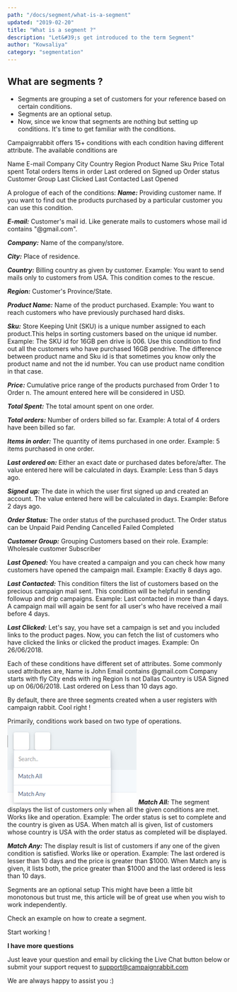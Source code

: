 ```yaml
---
path: "/docs/segment/what-is-a-segment"
updated: "2019-02-20"
title: "What is a segment ?"
description: "Let&#39;s get introduced to the term Segment"
author: "Kowsaliya"
category: "segmentation"
---
```

## What are segments ?
* Segments are grouping a set of customers for your reference based on certain conditions.
* Segments are an optional setup.
* Now, since we know that segments are nothing but setting up conditions. It's time to get familiar with the conditions.

Campaignrabbit offers 15+ conditions with each condition having different attribute.
The available conditions are

Name
E-mail
Company
City
Country
Region
Product Name
Sku
Price
Total spent
Total orders
Items in order
Last ordered on
Signed up
Order status
Customer Group
Last Clicked
Last Contacted
Last Opened

A prologue of each of the conditions:
***Name:***
Providing customer name.
If you want to find out the products purchased by a particular customer you can use this condition.

***E-mail:***
Customer's mail id.
Like generate mails to customers whose mail id contains "@gmail.com".

***Company:***
Name of the company/store.

***City:***
Place of residence.

***Country:***
Billing country as given by customer.
Example:
You want to send mails only to customers from USA. This condition comes to the rescue.

***Region:***
Customer's Province/State.

***Product Name:***
Name of the product purchased.
Example:
You want to reach customers who have previously purchased hard disks.

***Sku:***
Store Keeping Unit (SKU) is a unique number assigned to each product.This helps in sorting customers based on the unique id number.
Example:
The SKU id for 16GB pen drive is 006. Use this condition to find out all the customers who have purchased 16GB pendrive.
The difference between product name and Sku id is that sometimes you know only the product name and not the id number. You can use product name condition in that case.

***Price:***
Cumulative price range of the products purchased from Order 1 to Order n. The amount entered here will be considered in USD.

***Total Spent:***
The total amount spent on one order.

***Total orders:***
Number of orders billed so far.
Example:
A total of 4 orders have been billed so far.

***Items in order:***
The quantity of items purchased in one order.
Example:
5 items purchased in one order.

***Last ordered on:***
Either an exact date or purchased dates before/after.
The value entered here will be calculated in days.
Example: Less than 5 days ago.

***Signed up:***
The date in which the user first signed up and created an account.
The value entered here will be calculated in days.
Example: Before 2 days ago.

***Order Status:***
The order status of the purchased product. The Order status can be
Unpaid
Paid
Pending
Cancelled
Failed
Completed

***Customer Group:***
Grouping Customers based on their role.
Example:
Wholesale customer
Subscriber

***Last Opened:***
You have created a campaign and you can check how many customers have opened the campaign mail.
Example:
Exactly 8 days ago.

***Last Contacted:***
This condition filters the list of customers based on the precious campaign mail sent.
This condition will be helpful in sending followup and drip campaigns.
Example:
Last contacted in more than 4 days.
A campaign mail will again be sent for all user's who have received a mail before 4 days.

***Last Clicked:***
Let's say, you have set a campaign is set and you included links to the product pages.
Now, you can fetch the list of customers who have clicked the links or clicked the product images.
Example:
On 26/06/2018.

Each of these conditions have different set of attributes.
Some commonly used attributes are,
Name is John
Email contains @gmail.com
Company starts with fly
City ends with ing
Region Is not Dallas
Country is USA
Signed up on 06/06/2018.
Last ordered on Less than 10 days ago.

By default, there are three segments created when a user registers with campaign rabbit. Cool right !

Primarily, conditions work based on two type of operations.
![Image](https://raw.githubusercontent.com/campaignrabbit/cr-media/master/images/docs/segmentation/original.png)
***Match All:***
The segment displays the list of customers only when all the given conditions are met.
Works like and operation.
Example:
The order status is set to complete and the country is given as USA. When match all is given, list of customers whose country is USA with the order status as completed will be displayed.

***Match Any:***
The display result is list of customers if any one of the given condition is satisfied.
Works like or operation.
Example:
The last ordered is lesser than 10 days and the price is greater than $1000. When Match any is given, it lists both, the price greater than $1000 and the last ordered is less than 10 days.

Segments are an optional setup
This might have been a little bit monotonous but trust me, this article will be of great use when you wish to work independently.  

Check an <link-text url="https://www.campaignrabbit.com/docs/segmentation/country-and-order-status" rel="noopener" target="_blank">example</link-text> on how to create a segment.

Start working !


**I have more questions**

Just leave your question and email by clicking the Live Chat button below or submit your support request to <support@campaignrabbit.com>

We are always happy to assist you :)
